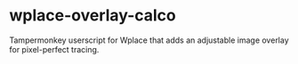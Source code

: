 # wplace-overlay-calco
Tampermonkey userscript for Wplace that adds an adjustable image overlay for pixel-perfect tracing.
